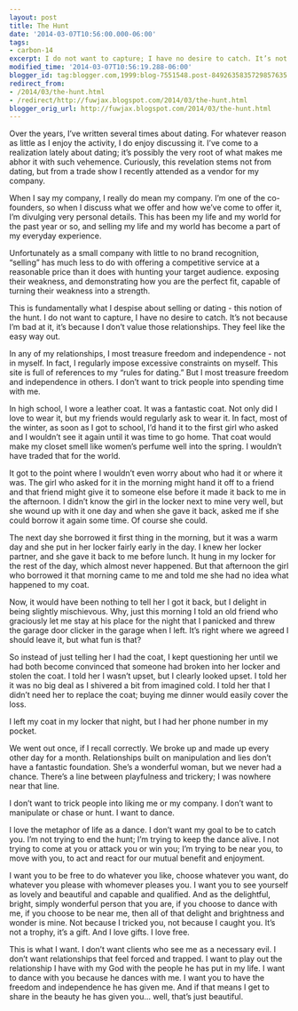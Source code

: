 ```yaml
---
layout: post
title: The Hunt
date: '2014-03-07T10:56:00.000-06:00'
tags: 
- carbon-14
excerpt: I do not want to capture; I have no desire to catch. It’s not because I’m bad at it; it’s because I don’t value those relationships.
modified_time: '2014-03-07T10:56:19.288-06:00'
blogger_id: tag:blogger.com,1999:blog-7551548.post-8492635835729857635
redirect_from: 
- /2014/03/the-hunt.html
- /redirect/http://fuwjax.blogspot.com/2014/03/the-hunt.html
blogger_orig_url: http://fuwjax.blogspot.com/2014/03/the-hunt.html
---
```


Over the years, I’ve written several times about dating. For whatever reason as little as I enjoy the activity, I do enjoy discussing it. I’ve come to a realization lately about dating; it’s possibly the very root of what makes me abhor it with such vehemence. Curiously, this revelation stems not from dating, but from a trade show I recently attended as a vendor for my company.

When I say my company, I really do mean my company. I’m one of the co-founders, so when I discuss what we offer and how we’ve come to offer it, I’m divulging very personal details. This has been my life and my world for the past year or so, and selling my life and my world has become a part of my everyday experience.

Unfortunately as a small company with little to no brand recognition, “selling” has much less to do with offering a competitive service at a reasonable price than it does with hunting your target audience. exposing their weakness, and demonstrating how you are the perfect fit, capable of turning their weakness into a strength.

This is fundamentally what I despise about selling or dating - this notion of the hunt. I do not want to capture, I have no desire to catch. It’s not because I’m bad at it, it’s because I don’t value those relationships. They feel like the easy way out.

In any of my relationships, I most treasure freedom and independence - not in myself. In fact, I regularly impose excessive constraints on myself. This site is full of references to my “rules for dating.” But I most treasure freedom and independence in others. I don’t want to trick people into spending time with me.

In high school, I wore a leather coat. It was a fantastic coat. Not only did I love to wear it, but my friends would regularly ask to wear it. In fact, most of the winter, as soon as I got to school, I’d hand it to the first girl who asked and I wouldn’t see it again until it was time to go home. That coat would make my closet smell like women’s perfume well into the spring. I wouldn’t have traded that for the world.

It got to the point where I wouldn’t even worry about who had it or where it was. The girl who asked for it in the morning might hand it off to a friend and that friend might give it to someone else before it made it back to me in the afternoon. I didn’t know the girl in the locker next to mine very well, but she wound up with it one day and when she gave it back, asked me if she could borrow it again some time. Of course she could.

The next day she borrowed it first thing in the morning, but it was a warm day and she put in her locker fairly early in the day. I knew her locker partner, and she gave it back to me before lunch. It hung in my locker for the rest of the day, which almost never happened. But that afternoon the girl who borrowed it that morning came to me and told me she had no idea what happened to my coat.

Now, it would have been nothing to tell her I got it back, but I delight in being slightly mischievous. Why, just this morning I told an old friend who graciously let me stay at his place for the night that I panicked and threw the garage door clicker in the garage when I left. It’s right where we agreed I should leave it, but what fun is that?

So instead of just telling her I had the coat, I kept questioning her until we had both become convinced that someone had broken into her locker and stolen the coat. I told her I wasn’t upset, but I clearly looked upset. I told her it was no big deal as I shivered a bit from imagined cold. I told her that I didn’t need her to replace the coat; buying me dinner would easily cover the loss.

I left my coat in my locker that night, but I had her phone number in my pocket.

We went out once, if I recall correctly. We broke up and made up every other day for a month. Relationships built on manipulation and lies don’t have a fantastic foundation. She’s a wonderful woman, but we never had a chance. There’s a line between playfulness and trickery; I was nowhere near that line.

I don’t want to trick people into liking me or my company. I don’t want to manipulate or chase or hunt. I want to dance.

I love the metaphor of life as a dance. I don’t want my goal to be to catch you. I’m not trying to end the hunt; I’m trying to keep the dance alive. I not trying to come at you or attack you or win you; I’m trying to be near you, to move with you, to act and react for our mutual benefit and enjoyment.

I want you to be free to do whatever you like, choose whatever you want, do whatever you please with whomever pleases you. I want you to see yourself as lovely and beautiful and capable and qualified. And as the delightful, bright, simply wonderful person that you are, if you choose to dance with me, if you choose to be near me, then all of that delight and brightness and wonder is mine. Not because I tricked you, not because I caught you. It’s not a trophy, it’s a gift. And I love gifts. I love free.

This is what I want. I don’t want clients who see me as a necessary evil. I don’t want relationships that feel forced and trapped. I want to play out the relationship I have with my God with the people he has put in my life. I want to dance with you because he dances with me. I want you to have the freedom and independence he has given me. And if that means I get to share in the beauty he has given you… well, that’s just beautiful.